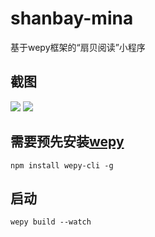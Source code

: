 # shanbay-mina
基于wepy框架的“扇贝阅读”小程序
## 截图
![](http://y.photo.qq.com/img?s=4mIJzIznb&l=y.jpg)
![](http://y.photo.qq.com/img?s=pDbx5Kxbq&l=y.jpg)
## 需要预先安装[wepy](https://github.com/Tencent/wepy)
```npm install wepy-cli -g```

## 启动
```wepy build --watch```

